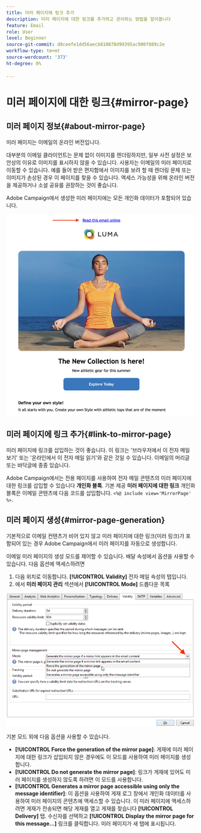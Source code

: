 ```yaml
---
title: 미러 페이지에 링크 추가
description: 미러 페이지에 대한 링크를 추가하고 관리하는 방법을 알아봅니다
feature: Email
role: User
level: Beginner
source-git-commit: d8ceefe1dd56aecb810878d99395ac900f889c2e
workflow-type: tm+mt
source-wordcount: '373'
ht-degree: 0%

---
```


# 미러 페이지에 대한 링크{#mirror-page}

## 미러 페이지 정보{#about-mirror-page}

미러 페이지는 이메일의 온라인 버전입니다.

대부분의 이메일 클라이언트는 문제 없이 이미지를 렌더링하지만, 일부 사전 설정은 보안상의 이유로 이미지를 표시하지 않을 수 있습니다. 사용자는 이메일의 미러 페이지로 이동할 수 있습니다. 예를 들어 받은 편지함에서 이미지를 보려 할 때 렌더링 문제 또는 이미지가 손상된 경우 이 페이지를 찾을 수 있습니다. 액세스 가능성을 위해 온라인 버전을 제공하거나 소셜 공유를 권장하는 것이 좋습니다.

Adobe Campaign에서 생성한 미러 페이지에는 모든 개인화 데이터가 포함되어 있습니다.

![](assets/mirror-page-link.png)


## 미러 페이지에 링크 추가{#link-to-mirror-page}

미러 페이지에 링크를 삽입하는 것이 좋습니다. 이 링크는 &#39;브라우저에서 이 전자 메일 보기&#39; 또는 &#39;온라인에서 이 전자 메일 읽기&#39;와 같은 것일 수 있습니다. 이메일의 머리글 또는 바닥글에 종종 있습니다.

Adobe Campaign에서는 전용 페이지를 사용하여 전자 메일 콘텐츠의 미러 페이지에 대한 링크를 삽입할 수 있습니다 **개인화 블록**. 기본 제공 **미러 페이지에 대한 링크** 개인화 블록은 이메일 콘텐츠에 다음 코드를 삽입합니다. `<%@ include view='MirrorPage' %>`.

<!--For more on personalization blocks insertion, refer to [Personalization blocks](personalization-blocks.md).-->

## 미러 페이지 생성{#mirror-page-generation}

기본적으로 이메일 컨텐츠가 비어 있지 않고 미러 페이지에 대한 링크(미러 링크)가 포함되어 있는 경우 Adobe Campaign에서 미러 페이지를 자동으로 생성합니다.

이메일 미러 페이지의 생성 모드를 제어할 수 있습니다. 배달 속성에서 옵션을 사용할 수 있습니다. 다음 옵션에 액세스하려면

1. 다음 위치로 이동합니다. **[!UICONTROL Validity]** 전자 메일 속성의 탭입니다.
1. 에서 **미러 페이지 관리** 섹션에서 **[!UICONTROL Mode]** 드롭다운 목록

![](assets/mirror-page-generation.png)

기본 모드 외에 다음 옵션을 사용할 수 있습니다.

* **[!UICONTROL Force the generation of the mirror page]**: 게재에 미러 페이지에 대한 링크가 삽입되지 않은 경우에도 이 모드를 사용하여 미러 페이지를 생성합니다.
* **[!UICONTROL Do not generate the mirror page]**: 링크가 게재에 있어도 미러 페이지를 생성하지 않도록 하려면 이 모드를 사용합니다.
* **[!UICONTROL Generates a mirror page accessible using only the message identifier]**: 이 옵션을 사용하여 게재 로그 창에서 개인화 데이터를 사용하여 미러 페이지의 콘텐츠에 액세스할 수 있습니다. 이 미러 페이지에 액세스하려면 게재가 전송되면 해당 게재를 열고 게재를 찾습니다 **[!UICONTROL Delivery]** 탭. 수신자를 선택하고 **[!UICONTROL Display the mirror page for this message...]** 링크를 클릭합니다. 미러 페이지가 새 탭에 표시됩니다.

